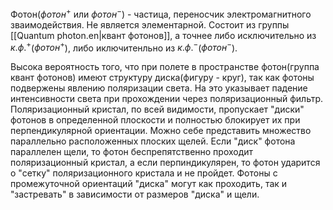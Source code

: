 Фотон($фотон^+$ или $фотон^-$) - частица, переносчик электромагнитного зваимодействия. Не является элементарной. Состоит из группы [[Quantum photon.en|квант фотонов]], а точнее либо исключительно из $к.ф.^+$($фотон^+$), либо иключитенльно из $к.ф.^-$($фотон^-$). 

Высока вероятность того, что при полете в пространстве фотон(группа квант фотонов) имеют структуру диска(фигуру - круг), так как фотоны подвержены явлению поляризации света. На это указывает падение интенсивности света при прохождении через поляризационный фильтр. Поляризационный кристал, по всей видимости, пропускает "диски" фотонов в определенной плоскости и полностью блокирует их при перпендикулярной ориентации. Можно себе представить множество параллельно расположенных плоских щелей. Если "диск" фотона параллелен щели, то фотон беспрепятственно проходит поляризационный кристал, а если перпиндикулярен, то фотон ударится о "сетку" поляризационного кристала и не пройдет. Фотоны с промежуточной ориентаций "диска" могут как проходить, так и "застревать" в зависимости от размеров "диска" и щели. 